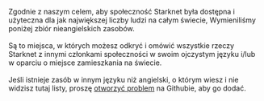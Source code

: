 Zgodnie z naszym celem, aby społeczność Starknet była dostępna i użyteczna dla jak największej liczby ludzi na całym świecie, Wymieniliśmy poniżej zbiór nieangielskich zasobów.\
\
Są to miejsca, w których możesz odkryć i omówić wszystkie rzeczy Starknet z innymi członkami społeczności w swoim ojczystym języku i/lub w oparciu o miejsce zamieszkania na świecie. \
\
Jeśli istnieje zasób w innym języku niż angielski, o którym wiesz i nie widzisz tutaj listy, proszę [otworzyć problem](https://github.com/starknet-io/starknet-website/issues) na Githubie, aby go dodać.